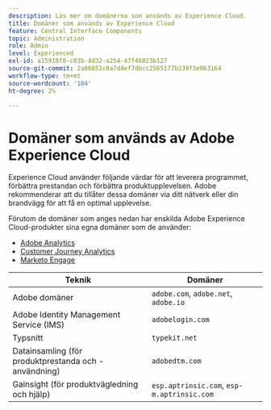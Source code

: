 ```yaml
---
description: Läs mer om domänerna som används av Experience Cloud.
title: Domäner som används av Experience Cloud
feature: Central Interface Components
topic: Administration
role: Admin
level: Experienced
exl-id: a15918f0-c03b-4d32-a254-47f46023b127
source-git-commit: 2a80851c0a7d4ef7dbcc2565177b239f3e063164
workflow-type: tm+mt
source-wordcount: '104'
ht-degree: 2%

---
```


# Domäner som används av Adobe Experience Cloud

Experience Cloud använder följande värdar för att leverera programmet, förbättra prestandan och förbättra produktupplevelsen. Adobe rekommenderar att du tillåter dessa domäner via ditt nätverk eller din brandvägg för att få en optimal upplevelse.

Förutom de domäner som anges nedan har enskilda Adobe Experience Cloud-produkter sina egna domäner som de använder:

* [Adobe Analytics](https://experienceleague.adobe.com/sv/docs/analytics/technotes/domains)
* [Customer Journey Analytics](https://experienceleague.adobe.com/sv/docs/analytics-platform/using/technotes/domains)
* [Marketo Engage](https://experienceleague.adobe.com/sv/docs/marketo/using/getting-started/initial-setup/configure-protocols-for-marketo)

| Teknik | Domäner |
| --- | --- |
| Adobe domäner | `adobe.com`, `adobe.net`, `adobe.io` |
| Adobe Identity Management Service (IMS) | `adobelogin.com` |
| Typsnitt | `typekit.net` |
| Datainsamling (för produktprestanda och -användning) | `adobedtm.com` |
| Gainsight (för produktvägledning och hjälp) | `esp.aptrinsic.com`, `esp-m.aptrinsic.com` |
